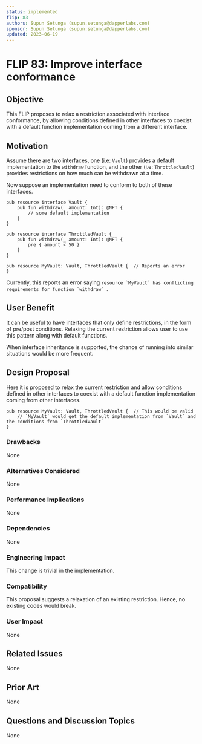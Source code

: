 ```yaml
---
status: implemented
flip: 83
authors: Supun Setunga (supun.setunga@dapperlabs.com)
sponsor: Supun Setunga (supun.setunga@dapperlabs.com)
updated: 2023-06-19
---
```


# FLIP 83: Improve interface conformance

## Objective

This FLIP proposes to relax a restriction associated with interface conformance,
by allowing conditions defined in other interfaces to coexist with a default function implementation coming from a 
different interface.

## Motivation

Assume there are two interfaces, one (i.e: `Vault`) provides a default implementation to the `withdraw` function,
and the other (i.e: `ThrottledVault`) provides restrictions on how much can be withdrawn at a time.

Now suppose an implementation need to conform to both of these interfaces.

```cadence
pub resource interface Vault {
    pub fun withdraw(_ amount: Int): @NFT {
        // some default implementation
    }
}

pub resource interface ThrottledVault {
    pub fun withdraw(_ amount: Int): @NFT {
        pre { amount < 50 }
    }
}

pub resource MyVault: Vault, ThrottledVault {  // Reports an error
}
```

Currently, this reports an error saying ``resource `MyVault` has conflicting requirements for function `withdraw` ``.

## User Benefit

It can be useful to have interfaces that only define restrictions, in the form of pre/post conditions.
Relaxing the current restriction allows user to use this pattern along with default functions.

When interface inheritance is supported, the chance of running into similar situations would be more frequent.

## Design Proposal

Here it is proposed to relax the current restriction and allow conditions defined in other interfaces to coexist
with a default function implementation coming from other interfaces.

```cadence
pub resource MyVault: Vault, ThrottledVault {  // This would be valid
    // `MyVault` would get the default implementation from `Vault` and the conditions from `ThrottledVault`
}
```

### Drawbacks

None

### Alternatives Considered

None

### Performance Implications

None

### Dependencies

None

### Engineering Impact

This change is trivial in the implementation.

### Compatibility

This proposal suggests a relaxation of an existing restriction. Hence, no existing codes would break.

### User Impact

None

## Related Issues

None

## Prior Art

None

## Questions and Discussion Topics

None

